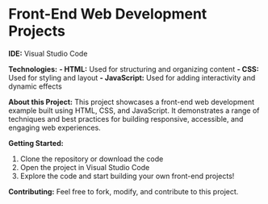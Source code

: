 <h1>Front-End Web Development Projects</h1>

**IDE:** Visual Studio Code

**Technologies:**
**- HTML:** Used for structuring and organizing content
**- CSS:** Used for styling and layout
**- JavaScript:** Used for adding interactivity and dynamic effects

**About this Project:**
This project showcases a front-end web development example built using HTML, CSS, and JavaScript. It demonstrates a range of techniques and best practices for building responsive, accessible, and engaging web experiences.

**Getting Started:**
1. Clone the repository or download the code
2. Open the project in Visual Studio Code
3. Explore the code and start building your own front-end projects!

**Contributing:**
Feel free to fork, modify, and contribute to this project.
